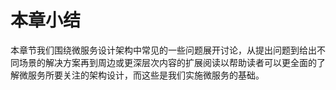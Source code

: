 # 本章小结

本章节我们围绕微服务设计架构中常见的一些问题展开讨论，从提出问题到给出不同场景的解决方案再到周边或更深层次内容的扩展阅读以帮助读者可以更全面的了解微服务所要关注的架构设计，而这些是我们实施微服务的基础。